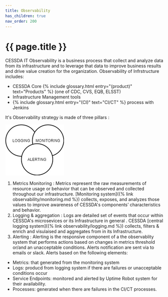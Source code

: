 ```yaml
---
title: Observability
has_children: true
nav_order: 200
---
```


# {{ page.title }}

CESSDA IT Observability is a business process that collect and analyze data from its infrastructure and to leverage that data to improve business results and drive value creation for the organization. Observability of Infrstructure includes:
- CESSDA Core {% include glossary.html entry="(product)" text="Products" %}
(one of CDC, CVS, EQB, ELSST)
- Infrastructure Management tools 
-  {% include glossary.html entry="(CI)" text="CI/CT" %} process with Jenkins 

It's Observability strategy is made of three pillars :

![CESSDA Observability](../images/observability-3.jpg)

1. Metrics Monitoring : Metrics represent  the raw measurements of resource usage or behavior that can be 
observed and collected throughout our infrastructure.  [Monitoring system]({% link observability/monitoring.md %}) collects, exposes, 
and analyzes those values to improve awareness of CESSDA's components’ characteristics and behavior.
1. Logging & aggregation : Logs are detailed set of events that occur within CESSDA's microsevices or its Infrastructure in general . 
CESSDA [central logging system]({% link observability/logging.md %}) collects, filters & enrich and visulaised and aggregates from in its Infrastructure.
1. Alerting : Alerting is the responsive component of a the observablity system that performs actions based on changes in  metrics 
threshold or/and an unacceptable conditions. Alerts notification are sent via to emails or slack.  Alerts based on the following elements:
- Metrics: that generated from the monitoring system 
- Logs: producd from logging system if there are failures or unacceptable conditions occur 
- Service Endpoints:  monitored and alerted by Uptime Robot system for their availability. 
-  Processes: generated when there are failures in the CI/CT processes.